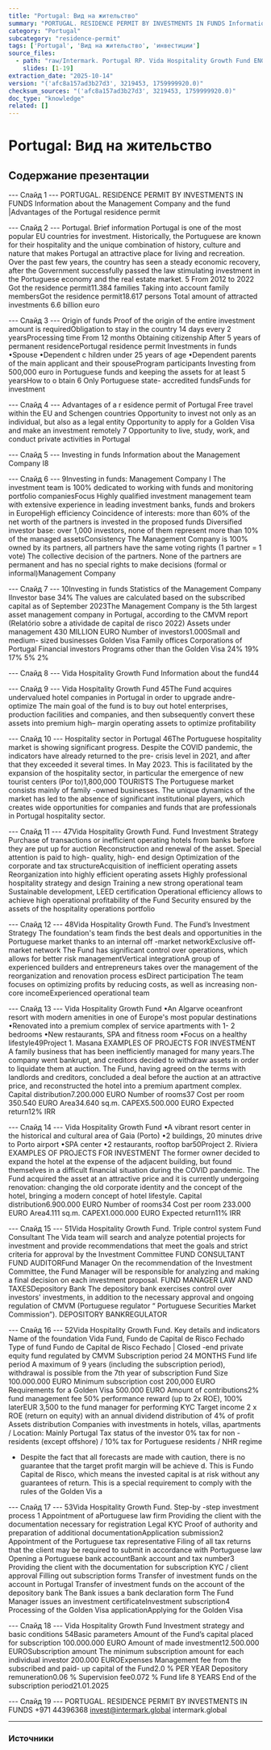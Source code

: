 ```yaml
---
title: "Рortugal: Вид на жительство"
summary: "PORTUGAL. RESIDENCE PERMIT BY INVESTMENTS IN FUNDS Information about the Management Company and the fund |Advantages of the Portugal residence permit Portugal."
category: "Рortugal"
subcategory: "residence-permit"
tags: ['Рortugal', 'Вид на жительство', 'инвестиции']
source_files:
  - path: "raw/Intermark. Рortugal RP. Vida Hospitality Growth Fund ENG.pdf"
    slides: [1-19]
extraction_date: "2025-10-14"
version: "('afc8a157ad3b27d3', 3219453, 1759999920.0)"
checksum_sources: "('afc8a157ad3b27d3', 3219453, 1759999920.0)"
doc_type: "knowledge"
related: []
---
```


# Рortugal: Вид на жительство

## Содержание презентации

--- Слайд 1 ---
PORTUGAL. RESIDENCE PERMIT BY INVESTMENTS IN FUNDS
Information about the Management Company and the fund |Advantages of the Portugal residence permit

--- Слайд 2 ---
Portugal.
Brief information
Portugal is one of the most popular EU countries for investment. 
Historically, the Portuguese are known for their hospitality and the 
unique combination of history, culture and nature that makes 
Portugal an attractive place for living and recreation.
Over the past few years, the country has seen a steady economic 
recovery, after the Government successfully passed the law 
stimulating investment in the Portuguese economy and the real 
estate market.
5
From 2012 to 2022 Got the residence permit11.384 families
Taking into account family 
membersGot the residence permit18.617 persons
Total amount of attracted investments 6.6  billion euro

--- Слайд 3 ---
Origin of funds
Proof of the origin of the entire 
investment amount is requiredObligation to stay in the country
14 days every 2 yearsProcessing time
From 12 months
Obtaining citizenship
After 5 years of permanent residencePortugal residence permit 
Investments in funds
•Spouse
•Dependent c hildren under 25 years of age
•Dependent parents of the main applicant and their spouseProgram participants
Investing from 500,000 euro in Portuguese funds and 
keeping the assets for at least 5 yearsHow to o btain
6
Only Portuguese state- accredited fundsFunds for investment

--- Слайд 4 ---
Advantages of a r esidence permit 
of Portugal
Free travel 
within the EU and Schengen countries
Opportunity to invest not only as an individual, but also as a legal entity
Opportunity to apply for a Golden Visa and make an investment remotely 7
Opportunity to live, study, work, and conduct private activities in Portugal

--- Слайд 5 ---
Investing in funds
Information about the Management Company I8

--- Слайд 6 ---
9Investing in funds: Management Company I
The investment team is 100% dedicated to working 
with funds and monitoring portfolio companiesFocus
Highly qualified investment management team with extensive experience in leading investment banks, 
funds and brokers in EuropeHigh efficiency
Coincidence of interests: more than 60% of the net worth of the partners is invested in the proposed funds
Diversified investor base: over 1,000 investors, none of 
them represent more than 10% of the managed assetsConsistency
The Management Company is 100% owned by its partners, all 
partners have the same voting rights (1 partner = 1 vote)
The collective decision of the partners. None of the partners are 
permanent and has no special rights to make decisions (formal 
or informal)Management Company

--- Слайд 7 ---
10Investing in funds
Statistics of the Management Company IInvestor base 
34%
The values are calculated based on the subscribed capital 
as of September 2023The Management Company is the 5th largest asset management company in 
Portugal, according to the CMVM report (Relatório sobre a atividade de capital de risco 2022)
Assets under management 430  MILLION EURO
Number of investors1.000Small  and medium-
sized businesses
Golden 
Visa
Family
offices
Corporations of 
Portugal
Financial
investors
Programs other 
than the Golden Visa 24%
19%
17%
5%
2%

--- Слайд 8 ---
Vida Hospitality Growth Fund
Information about the fund44

--- Слайд 9 ---
Vida Hospitality 
Growth Fund
45The Fund acquires undervalued hotel
companies in Portugal in order to upgrade andre-optimize
The main goal of the fund is to buy out hotel enterprises, 
production facilities and companies, and then subsequently 
convert these assets into premium high– margin operating assets 
to optimize profitability

--- Слайд 10 ---
Hospitality sector in 
Portugal
46The Portuguese hospitality market is showing significant 
progress. 
Despite the COVID pandemic, the indicators have already 
returned to the pre- crisis level in 2021, and after that they 
exceeded it several times.
In May 2023. This is facilitated by the expansion of the 
hospitality sector, in particular the emergence of new tourist 
centers (Por to)1,800,000 TOURISTS
The Portuguese market consists mainly of family -owned 
businesses. The unique dynamics of the market has led to the absence of significant institutional players, which creates 
wide opportunities for companies and funds that are professionals in Portugal hospitality sector.

--- Слайд 11 ---
47Vida Hospitality Growth Fund. Fund Investment Strategy
Purchase of transactions or inefficient operating hotels 
from banks before they are put up for auction
Reconstruction and renewal of the asset. Special attention is paid 
to high- quality, high- end design
Optimization of the corporate 
and tax structureAcquisition of inefficient operating assets Reorganization into highly efficient 
operating assets
Highly professional hospitality
strategy and design
Training a new strong operational 
team
Sustainable development, 
LEED certification
Operational efficiency allows to achieve high 
operational profitability of the Fund
Security ensured by the assets of the hospitality 
operations portfolio

--- Слайд 12 ---
48Vida Hospitality Growth Fund. The Fund’s Investment Strategy
The foundation's team finds the best deals and opportunities in the Portuguese 
market thanks to an internal off -market networkExclusive off- market network
The Fund has significant control over operations, which allows for better risk managementVertical integrationA group of experienced builders and entrepreneurs takes over the management of the reorganization and renovation process esDirect participation
The team focuses on optimizing profits by reducing costs, as well as increasing non- core incomeExperienced operational team

--- Слайд 13 ---
Vida Hospitality Growth Fund
•An Algarve oceanfront resort with modern amenities in 
one of Europe's most popular destinations
•Renovated into a premium complex of service apartments 
with 1- 2 bedrooms
•New restaurants, SPA and fitness room
•Focus on a healthy lifestyle49Project 1. Masana EXAMPLES OF PROJECTS FOR INVESTMENT
A family business that has been inefficiently managed for many years.The company went bankrupt, and creditors decided to withdraw assets in 
order to liquidate them at auction.
The Fund, having agreed on the terms with landlords and creditors, 
concluded a deal before the auction at an attractive price, and 
reconstructed the hotel into a premium apartment complex.
Capital distribution7.200.000 EURO
Number of rooms37
Cost per room 350.540 EURO
Area34.640 sq.m.
CAPEX5.500.000 EURO
Expected return12% IRR

--- Слайд 14 ---
Vida Hospitality Growth Fund
•A vibrant resort center in the historical and cultural area 
of Gaia (Porto)
•2 buildings, 20 minutes drive to Porto airport
•SPA center
•2 restaurants, rooftop bar50Project 2. Riviera EXAMPLES OF PROJECTS FOR INVESTMENT
The former owner decided to expand the hotel at the expense of the 
adjacent building, but found themselves in a difficult financial situation 
during the COVID pandemic.
The Fund acquired the asset at an attractive price and it is currently 
undergoing renovation: changing the old corporate identity and the 
concept of the hotel, bringing a modern concept of hotel lifestyle.
Capital distribution6.900.000 EURO
Number of rooms34
Cost per room 233.000 EURO
Area4.111 sq.m.
CAPEX1.000.000 EURO
Expected return11% IRR

--- Слайд 15 ---
51Vida Hospitality Growth Fund. Triple control system
Fund Consultant
The Vida team will search and analyze 
potential projects for investment and provide 
recommendations that meet the goals and 
strict criteria for approval by the Investment 
Committee
FUND CONSULTANT FUND
 AUDITORFund Manager
On the recommendation of the Investment 
Committee, the Fund Manager will be 
responsible for analyzing and making a final 
decision on each investment proposal.
FUND MANAGER LAW 
AND TAXESDepository Bank
The depository bank exercises control over 
investors' investments, in addition to the 
necessary approval and ongoing regulation of 
CMVM (Portuguese regulator “ Portuguese 
Securities Market Commission”).
DEPOSITORY
 BANKREGULATOR

--- Слайд 16 ---
52Vida Hospitality Growth Fund.  Key details and indicators
Name of the foundation Vida Fund, Fundo de Capital de Risco Fechado
Type of fund Fundo de Capital de Risco Fechado | Closed -end private equity fund regulated by CMVM
Subscription period 24 MONTHS
Fund life period A maximum of 9 years (including the subscription period), withdrawal is possible from the 7th year of subscription
Fund Size 100.000.000 EURO
Minimum subscription cost 200,000 EURO
Requirements for a Golden Visa 500.000 EURO
Amount of contributions2% fund management fee
50% performance reward (up to 2x ROE), 100% laterEUR 3,500 to the fund manager for performing KYC
Target income 2 x ROE (return on equity) with an annual dividend distribution of 4% of profit
Assets distribution Companies with investments in hotels, villas, apartments / Location: Mainly Portugal
Tax status of the investor 0% tax for non -residents (except offshore) / 10% tax for Portuguese residents / NHR regime
* Despite the fact that all forecasts are made with caution, there is no guarantee that the target profit margin will be achieve d. This is Fundo Capital de Risco, which means the invested 
capital is at risk without any guarantees of return. This is a special requirement to comply with the rules of the Golden Vis a

--- Слайд 17 ---
53Vida Hospitality Growth Fund. Step-by -step investment process
1
Appointment of
aPortuguese law firm
Providing the client with the
documentation necessary 
for registration
Legal KYC
Proof of authority 
and preparation of additional 
documentationApplication 
submission2
Appointment of the Portuguese 
tax representative
Filing of all tax returns that the 
client may be required to submit 
in accordance with Portuguese 
law
Opening a Portuguese bank 
accountBank account 
and tax number3
Providing the client with the 
documentation for subscription 
KYC / client approval
Filling out subscription forms
Transfer of investment funds 
on the account in Portugal
Transfer of investment funds on
the account of the depository bank
The Bank issues a bank declaration 
form
The Fund Manager issues an 
investment certificateInvestment
subscription4
Processing of the 
Golden Visa applicationApplying 
for the Golden Visa

--- Слайд 18 ---
Vida Hospitality Growth Fund
Investment strategy and basic conditions
54Basic parameters
Amount of the Fund’s capital placed for 
subscription 100.000.000 EURO
Amount of made investment12.500.000 EUROSubscription amount
The minimum subscription amount for each individual investor 200.000 EUROExpenses
Management fee from the subscribed and paid- up capital of the 
Fund2.0  % PER YEAR
Depository remuneration0.06 %
Supervision fee0.072 %
Fund life 8 YEARS
End of the subscription period21.01.2025

--- Слайд 19 ---
PORTUGAL. RESIDENCE PERMIT BY INVESTMENTS IN FUNDS
+971 44396368 invest@intermark.global intermark.global


---

### Источники
[^src1]: raw/Intermark. Рortugal RP. Vida Hospitality Growth Fund ENG.pdf → слайды 1–19
